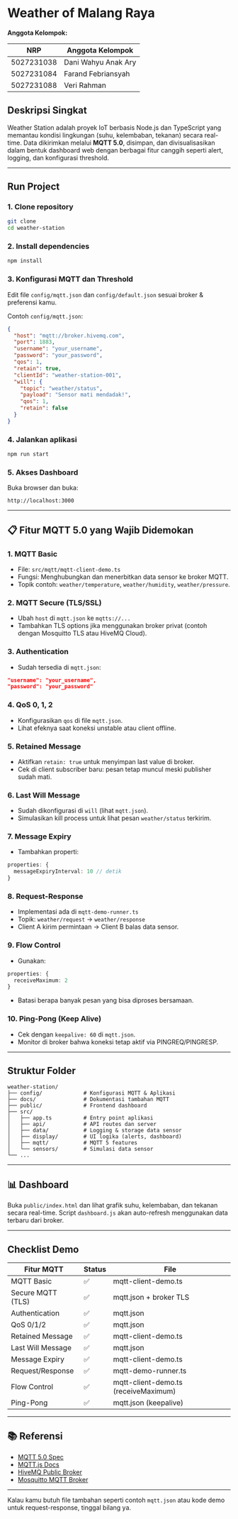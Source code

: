 #  Weather of Malang Raya
**Anggota Kelompok:**

| NRP        | Anggota Kelompok           |
|------------|----------------------------|
| 5027231038 | Dani Wahyu Anak Ary        |
| 5027231084 | Farand Febriansyah         |
| 5027231088 | Veri Rahman                |

##  Deskripsi Singkat

Weather Station adalah proyek IoT berbasis Node.js dan TypeScript yang memantau kondisi lingkungan (suhu, kelembaban, tekanan) secara real-time. Data dikirimkan melalui **MQTT 5.0**, disimpan, dan divisualisasikan dalam bentuk dashboard web dengan berbagai fitur canggih seperti alert, logging, dan konfigurasi threshold.

---

##  Run Project

### 1. **Clone repository**

```bash
git clone 
cd weather-station
```

### 2. **Install dependencies**

```bash
npm install
```

### 3. **Konfigurasi MQTT dan Threshold**

Edit file `config/mqtt.json` dan `config/default.json` sesuai broker & preferensi kamu.

Contoh `config/mqtt.json`:

```json
{
  "host": "mqtt://broker.hivemq.com",
  "port": 1883,
  "username": "your_username",
  "password": "your_password",
  "qos": 1,
  "retain": true,
  "clientId": "weather-station-001",
  "will": {
    "topic": "weather/status",
    "payload": "Sensor mati mendadak!",
    "qos": 1,
    "retain": false
  }
}
```

### 4. **Jalankan aplikasi**

```bash
npm run start
```

### 5. **Akses Dashboard**

Buka browser dan buka:

```
http://localhost:3000
```

---

## 📋 Fitur MQTT 5.0 yang Wajib Didemokan

### 1. **MQTT Basic**

* File: `src/mqtt/mqtt-client-demo.ts`
* Fungsi: Menghubungkan dan menerbitkan data sensor ke broker MQTT.
* Topik contoh: `weather/temperature`, `weather/humidity`, `weather/pressure`.

### 2. **MQTT Secure (TLS/SSL)**

* Ubah `host` di `mqtt.json` ke `mqtts://...`
* Tambahkan TLS options jika menggunakan broker privat (contoh dengan Mosquitto TLS atau HiveMQ Cloud).

### 3. **Authentication**

* Sudah tersedia di `mqtt.json`:

```json
"username": "your_username",
"password": "your_password"
```

### 4. **QoS 0, 1, 2**

* Konfigurasikan `qos` di file `mqtt.json`.
* Lihat efeknya saat koneksi unstable atau client offline.

### 5. **Retained Message**

* Aktifkan `retain: true` untuk menyimpan last value di broker.
* Cek di client subscriber baru: pesan tetap muncul meski publisher sudah mati.

### 6. **Last Will Message**

* Sudah dikonfigurasi di `will` (lihat `mqtt.json`).
* Simulasikan kill process untuk lihat pesan `weather/status` terkirim.

### 7. **Message Expiry**

* Tambahkan properti:

```ts
properties: {
  messageExpiryInterval: 10 // detik
}
```

### 8. **Request-Response**

* Implementasi ada di `mqtt-demo-runner.ts`
* Topik: `weather/request` → `weather/response`
* Client A kirim permintaan → Client B balas data sensor.

### 9. **Flow Control**

* Gunakan:

```ts
properties: {
  receiveMaximum: 2
}
```

* Batasi berapa banyak pesan yang bisa diproses bersamaan.

### 10. **Ping-Pong (Keep Alive)**

* Cek dengan `keepalive: 60` di `mqtt.json`.
* Monitor di broker bahwa koneksi tetap aktif via PINGREQ/PINGRESP.

---

##  Struktur Folder

```
weather-station/
├── config/             # Konfigurasi MQTT & Aplikasi
├── docs/               # Dokumentasi tambahan MQTT
├── public/             # Frontend dashboard
├── src/
│   ├── app.ts          # Entry point aplikasi
│   ├── api/            # API routes dan server
│   ├── data/           # Logging & storage data sensor
│   ├── display/        # UI logika (alerts, dashboard)
│   ├── mqtt/           # MQTT 5 features
│   └── sensors/        # Simulasi data sensor
└── ...
```

---

## 📊 Dashboard

Buka `public/index.html` dan lihat grafik suhu, kelembaban, dan tekanan secara real-time. Script `dashboard.js` akan auto-refresh menggunakan data terbaru dari broker.

---

##  Checklist Demo

| Fitur MQTT        | Status | File                                 |
| ----------------- | ------ | ------------------------------------ |
| MQTT Basic        | ✅      | mqtt-client-demo.ts                  |
| Secure MQTT (TLS) | ✅      | mqtt.json + broker TLS               |
| Authentication    | ✅      | mqtt.json                            |
| QoS 0/1/2         | ✅      | mqtt.json                            |
| Retained Message  | ✅      | mqtt-client-demo.ts                  |
| Last Will Message | ✅      | mqtt.json                            |
| Message Expiry    | ✅      | mqtt-client-demo.ts                  |
| Request/Response  | ✅      | mqtt-demo-runner.ts                  |
| Flow Control      | ✅      | mqtt-client-demo.ts (receiveMaximum) |
| Ping-Pong         | ✅      | mqtt.json (keepalive)                |

---

## 📚 Referensi

* [MQTT 5.0 Spec](https://docs.oasis-open.org/mqtt/mqtt/v5.0/mqtt-v5.0.html)
* [MQTT.js Docs](https://github.com/mqttjs/MQTT.js)
* [HiveMQ Public Broker](https://www.hivemq.com/public-mqtt-broker/)
* [Mosquitto MQTT Broker](https://mosquitto.org/)

---

Kalau kamu butuh file tambahan seperti contoh `mqtt.json` atau kode demo untuk request-response, tinggal bilang ya.
